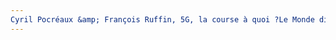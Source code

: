```yaml
---
Cyril Pocréaux &amp; François Ruffin, 5G, la course à quoi ?Le Monde diplomatique, 2020, p.. URL: zotero://select/items/@Ruffin5Gcoursequoi2020
---
```


